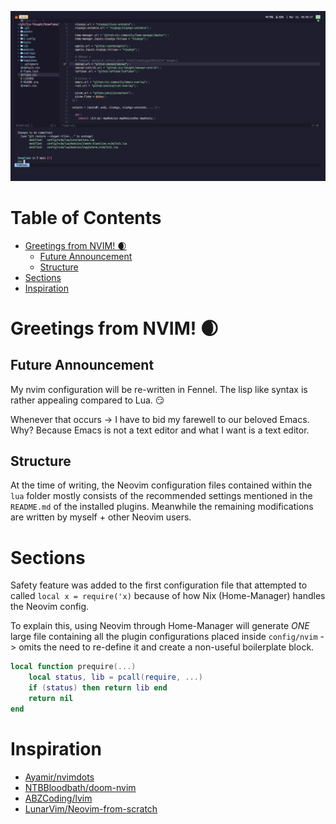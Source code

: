 ![Niflheim](../assets/niflheim.png)

# Table of Contents
- [Greetings from NVIM! 🌒](#greetings-from-nvim-)
  * [Future Announcement](#future-announcement)
  * [Structure](#structure)
- [Sections](#sections)
- [Inspiration](#inspiration)

# Greetings from NVIM! 🌒
## Future Announcement
My nvim configuration will be re-written in Fennel. 
The lisp like syntax is rather appealing compared to Lua. 😏

Whenever that occurs -> I have to bid my farewell to our beloved Emacs.
Why? Because Emacs is not a text editor and what I want is a text editor.

## Structure
At the time of writing, the Neovim configuration files contained within the `lua` folder mostly consists of the recommended settings mentioned in the `README.md` of the installed plugins.
Meanwhile the remaining modifications are written by myself + other Neovim users.

# Sections
Safety feature was added to the first configuration file that attempted to called `local x = require('x)` because of how Nix (Home-Manager) handles the Neovim config.

To explain this, using Neovim through Home-Manager will generate *ONE* large file containing all the plugin configurations placed inside `config/nvim` -> omits the need to re-define it and create a non-useful boilerplate block.

```lua
local function prequire(...)
    local status, lib = pcall(require, ...)
    if (status) then return lib end
    return nil
end
```

# Inspiration
- [Ayamir/nvimdots](https:github.com/ayamir/nvimdots)
- [NTBBloodbath/doom-nvim](https:github.com/NTBBloodbath/doom-nvim)
- [ABZCoding/lvim](https:github.com/abzcoding/lvim)
- [LunarVim/Neovim-from-scratch](https:github.com/LunarVim/Neovim-from-scratch)
